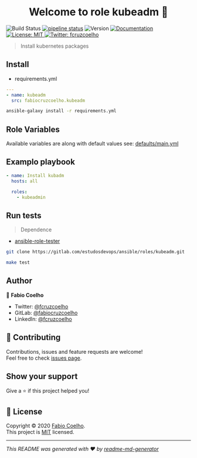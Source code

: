 <h1 align="center">Welcome to role kubeadm 👋</h1>
<p>
  <img alt="Build Status" src="https://travis-ci.com/fabiocruzcoelho/ansible-role-kubeadm.svg?branch=master" /></a>
  <a href="https://gitlab.com/estudosdevops/ansible/roles/kubeadm/-/commits/master">
    <img alt="pipeline status" src="https://gitlab.com/estudosdevops/ansible/roles/kubeadm/badges/master/pipeline.svg" /></a>
  <img alt="Version" src="https://img.shields.io/badge/version-0.1.0-blue.svg?cacheSeconds=2592000" />
  <a href="https://gitlab.com/estudosdevops/ansible/roles/kubeadmin/-/blob/master/README.md" target="_blank">
    <img alt="Documentation" src="https://img.shields.io/badge/documentation-yes-brightgreen.svg" />
  </a>
  <a href="https://gitlab.com/estudosdevops/ansible/roles/kubeadm/-/raw/master/LICENSE" target="_blank">
    <img alt="License: MIT" src="https://img.shields.io/badge/License-MIT-yellow.svg" />
  </a>
  <a href="https://twitter.com/fcruzcoelho" target="_blank">
    <img alt="Twitter: fcruzcoelho" src="https://img.shields.io/twitter/follow/fcruzcoelho.svg?style=social" />
  </a>
</p>

> Install kubernetes packages

## Install

- requirements.yml

```yml
---
- name: kubeadm
  src: fabiocruzcoelho.kubeadm
```

```sh
ansible-galaxy install -r requirements.yml
```

## Role Variables

Available variables are along with default values see: [defaults/main.yml](https://gitlab.com/estudosdevops/ansible/roles/kubeadm/-/blob/master/defaults/main.yml)

## Examplo playbook

```yml
- name: Install kubadm
  hosts: all

  roles:
    - kubeadmin
```

## Run tests

> Dependence

- [ansible-role-tester](https://github.com/fubarhouse/ansible-role-tester)

```sh
git clone https://gitlab.com/estudosdevops/ansible/roles/kubeadm.git
```

```sh
make test
```

## Author

👤 **Fabio Coelho**

* Twitter: [@fcruzcoelho](https://twitter.com/fcruzcoelho)
* GitLab: [@fabiocruzcoelho](https://gitlab.com/fabiocruzcoelho)
* LinkedIn: [@fcruzcoelho](https://linkedin.com/in/fcruzcoelho)

## 🤝 Contributing

Contributions, issues and feature requests are welcome!<br />Feel free to check [issues page](https://gitlab.com/estudosdevops/ansible/roles/kubeadm/-/issues).

## Show your support

Give a ⭐️ if this project helped you!

## 📝 License

Copyright © 2020 [Fabio Coelho](https://github.com/fabiocruzcoelho).<br />
This project is [MIT](https://pt.wikipedia.org/wiki/Licen%C3%A7a_MIT) licensed.

***
_This README was generated with ❤️ by [readme-md-generator](https://github.com/kefranabg/readme-md-generator)_

